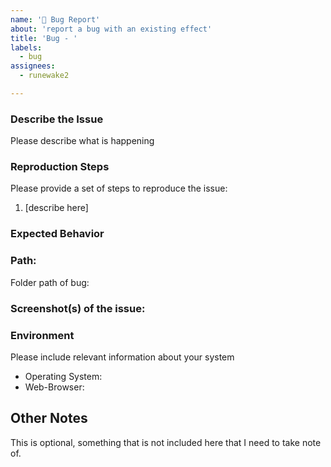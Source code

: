 ```yaml
---
name: '🐞 Bug Report'
about: 'report a bug with an existing effect'
title: 'Bug - '
labels:
  - bug
assignees:
  - runewake2

---
```


### Describe the Issue
Please describe what is happening


### Reproduction Steps
Please provide a set of steps to reproduce the issue:
1. [describe here]

### Expected Behavior

### Path:
Folder path of bug:

### Screenshot(s) of the issue:



### Environment

Please include relevant information about your system

* Operating System:
* Web-Browser: 

## Other Notes
This is optional, something that is not included here that I need to take note of.
